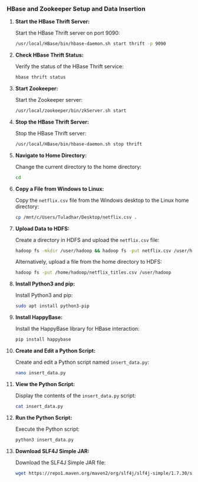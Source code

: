 ### HBase and Zookeeper Setup and Data Insertion

1. **Start the HBase Thrift Server:**

   Start the HBase Thrift server on port 9090:

   ```bash
   /usr/local/HBase/bin/hbase-daemon.sh start thrift -p 9090
   ```
2. **Check HBase Thrift Status:**

   Verify the status of the HBase Thrift service:

   ```bash
   hbase thrift status
   ```
3. **Start Zookeeper:**

   Start the Zookeeper server:

   ```bash
   /usr/local/zookeeper/bin/zkServer.sh start
   ```
4. **Stop the HBase Thrift Server:**

   Stop the HBase Thrift server:

   ```bash
   /usr/local/HBase/bin/hbase-daemon.sh stop thrift
   ```
5. **Navigate to Home Directory:**

   Change the current directory to the home directory:

   ```bash
   cd
   ```
6. **Copy a File from Windows to Linux:**

   Copy the `netflix.csv` file from the Windows desktop to the Linux home directory:

   ```bash
   cp /mnt/c/Users/Tuladhar/Desktop/netflix.csv .
   ```
7. **Upload Data to HDFS:**

   Create a directory in HDFS and upload the `netflix.csv` file:

   ```bash
   hadoop fs -mkdir /user/hadoop && hadoop fs -put netflix.csv /user/hadoop
   ```

   Alternatively, upload a file from the home directory to HDFS:

   ```bash
   hadoop fs -put /home/hadoop/netflix_titles.csv /user/hadoop
   ```
8. **Install Python3 and pip:**

   Install Python3 and pip:

   ```bash
   sudo apt install python3-pip
   ```
9. **Install HappyBase:**

   Install the HappyBase library for HBase interaction:

   ```bash
   pip install happybase
   ```
10. **Create and Edit a Python Script:**

    Create and edit a Python script named `insert_data.py`:

    ```bash
    nano insert_data.py
    ```
11. **View the Python Script:**

    Display the contents of the `insert_data.py` script:

    ```bash
    cat insert_data.py
    ```
12. **Run the Python Script:**

    Execute the Python script:

    ```bash
    python3 insert_data.py
    ```
13. **Download SLF4J Simple JAR:**

    Download the SLF4J Simple JAR file:

    ```bash
    wget https://repo1.maven.org/maven2/org/slf4j/slf4j-simple/1.7.30/slf4j-simple-1.7.30.jar
    ```
